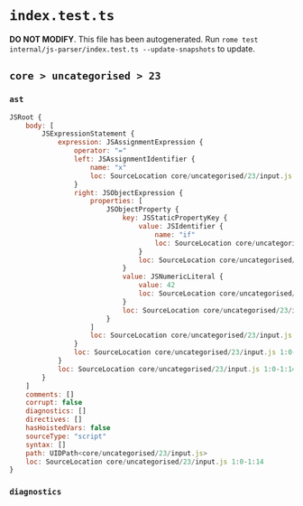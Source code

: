 # `index.test.ts`

**DO NOT MODIFY**. This file has been autogenerated. Run `rome test internal/js-parser/index.test.ts --update-snapshots` to update.

## `core > uncategorised > 23`

### `ast`

```javascript
JSRoot {
	body: [
		JSExpressionStatement {
			expression: JSAssignmentExpression {
				operator: "="
				left: JSAssignmentIdentifier {
					name: "x"
					loc: SourceLocation core/uncategorised/23/input.js 1:0-1:1 (x)
				}
				right: JSObjectExpression {
					properties: [
						JSObjectProperty {
							key: JSStaticPropertyKey {
								value: JSIdentifier {
									name: "if"
									loc: SourceLocation core/uncategorised/23/input.js 1:6-1:8 (if)
								}
								loc: SourceLocation core/uncategorised/23/input.js 1:6-1:8
							}
							value: JSNumericLiteral {
								value: 42
								loc: SourceLocation core/uncategorised/23/input.js 1:10-1:12
							}
							loc: SourceLocation core/uncategorised/23/input.js 1:6-1:12
						}
					]
					loc: SourceLocation core/uncategorised/23/input.js 1:4-1:14
				}
				loc: SourceLocation core/uncategorised/23/input.js 1:0-1:14
			}
			loc: SourceLocation core/uncategorised/23/input.js 1:0-1:14
		}
	]
	comments: []
	corrupt: false
	diagnostics: []
	directives: []
	hasHoistedVars: false
	sourceType: "script"
	syntax: []
	path: UIDPath<core/uncategorised/23/input.js>
	loc: SourceLocation core/uncategorised/23/input.js 1:0-1:14
}
```

### `diagnostics`

```

```
